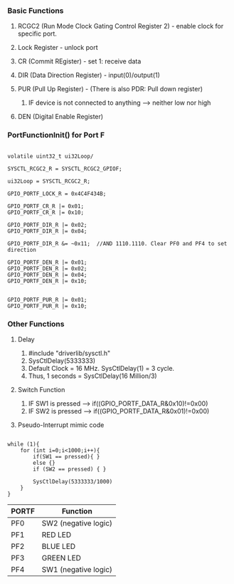 ### Basic Functions 

1. RCGC2 (Run Mode Clock Gating Control Register 2) - enable clock for specific port. 

2. Lock Register - unlock port 

3. CR (Commit REgister) - set 1: receive data 

4. DIR (Data Direction Register) - input(0)/output(1)

5. PUR (Pull Up Register) - (There is also PDR: Pull down register)
    1. IF device is not connected to anything --> neither low nor high 

6. DEN (Digital Enable Register)




### PortFunctionInit() for Port F
```

volatile uint32_t ui32Loop/ 

SYSCTL_RCGC2_R = SYSCTL_RCGC2_GPIOF;

ui32Loop = SYSCTL_RCGC2_R;

GPIO_PORTF_LOCK_R = 0x4C4F434B;

GPIO_PORTF_CR_R |= 0x01; 
GPIO_PORTF_CR_R |= 0x10; 

GPIO_PORTF_DIR_R |= 0x02;
GPIO_PORTF_DIR_R |= 0x04;      
	
GPIO_PORTF_DIR_R &= ~0x11;  //AND 1110.1110. Clear PF0 and PF4 to set direction

GPIO_PORTF_DEN_R |= 0x01; 
GPIO_PORTF_DEN_R |= 0x02;
GPIO_PORTF_DEN_R |= 0x04;
GPIO_PORTF_DEN_R |= 0x10;
		

GPIO_PORTF_PUR_R |= 0x01;
GPIO_PORTF_PUR_R |= 0x10;
```


### Other Functions 

1. Delay 
    1. #include "driverlib/sysctl.h"
    2. SysCtlDelay(5333333) 
    3. Default Clock = 16 MHz. SysCtlDelay(1) = 3 cycle.  
    4. Thus, 1 seconds = SysCtlDelay(16 Million/3)


2. Switch Function 
    1. IF SW1 is pressed --> if((GPIO_PORTF_DATA_R&0x10)!=0x00)
    2. IF SW2 is pressed --> if((GPIO_PORTF_DATA_R&0x01)!=0x00)


3. Pseudo-Interrupt mimic code 
```

while (1){
 	for (int i=0;i<1000;i++){
 		if(SW1 == pressed){ }
		else {} 
		if (SW2 == pressed) { }
		
		SysCtlDelay(5333333/1000)
 	}
}

```


PORTF  | Function
------------- | -------------
PF0  | SW2 (negative logic)
PF1  | RED LED
PF2  | BLUE LED
PF3  | GREEN LED
PF4  | SW1 (negative logic)





